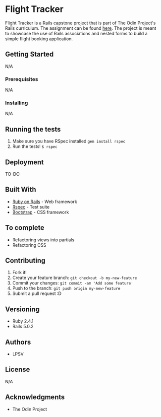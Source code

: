 # Flight Tracker
Flight Tracker is a Rails capstone project that is part of The Odin Project's Rails curriculum. The assignment can be found [here](https://www.theodinproject.com/courses/ruby-on-rails/lessons/building-advanced-forms). The project is meant to showcase the use of Rails associations and nested forms to build a simple flight booking application.

## Getting Started
N/A

### Prerequisites
N/A

### Installing
N/A

## Running the tests
1. Make sure you have RSpec installed
    `gem install rspec`
2. Run the tests!
    `$ rspec`

## Deployment
TO-DO

## Built With
* [Ruby on Rails](http://rubyonrails.org/) - Web framework
* [Rspec](http://rspec.info) - Test suite
* [Bootstrap](http://getbootstrap.com/) - CSS framework

## To complete
* Refactoring views into partials
* Refactoring CSS

## Contributing
1. Fork it!
2. Create your feature branch: `git checkout -b my-new-feature`
3. Commit your changes: `git commit -am 'Add some feature'`
4. Push to the branch: `git push origin my-new-feature`
5. Submit a pull request :D

## Versioning
* Ruby 2.4.1
* Rails 5.0.2

## Authors
* LPSV

## License
N/A

## Acknowledgments
* The Odin Project
